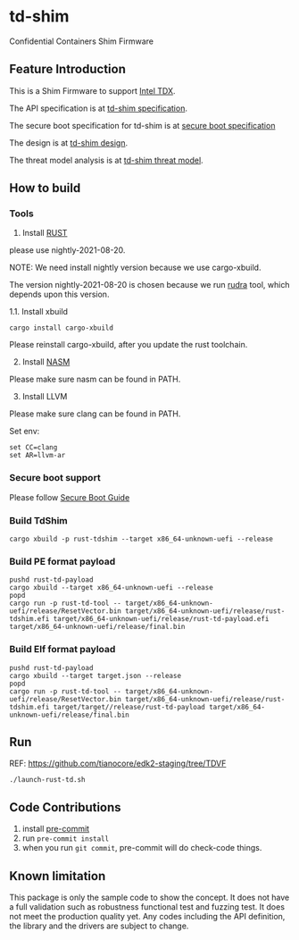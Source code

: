 # td-shim
Confidential Containers Shim Firmware

## Feature Introduction

This is a Shim Firmware to support [Intel TDX](https://software.intel.com/content/www/us/en/develop/articles/intel-trust-domain-extensions.html).

The API specification is at [td-shim specification](https://github.com/confidential-containers/td-shim/blob/main/doc/tdshim_spec.md).

The secure boot specification for td-shim is at [secure boot specification](doc/secure_boot.md)

The design is at [td-shim design](https://github.com/confidential-containers/td-shim/blob/main/doc/design.md).

The threat model analysis is at [td-shim threat model](https://github.com/confidential-containers/td-shim/blob/main/doc/threat_model.md).

## How to build

### Tools

1. Install [RUST](https://www.rust-lang.org/)

please use nightly-2021-08-20.

NOTE: We need install nightly version because we use cargo-xbuild.

The version nightly-2021-08-20 is chosen because we run [rudra](https://github.com/bjorn3/Rudra.git) tool, which depends upon this version.

1.1. Install xbuild

```
cargo install cargo-xbuild
```

Please reinstall cargo-xbuild, after you update the rust toolchain.

2. Install [NASM](https://www.nasm.us/)

Please make sure nasm can be found in PATH.

3. Install LLVM

Please make sure clang can be found in PATH.

Set env:

```
set CC=clang
set AR=llvm-ar
```

### Secure boot support

Please follow [Secure Boot Guide](doc/secure_boot_guide.md)


### Build TdShim
```
cargo xbuild -p rust-tdshim --target x86_64-unknown-uefi --release
```

### Build PE format payload
```
pushd rust-td-payload
cargo xbuild --target x86_64-unknown-uefi --release
popd
cargo run -p rust-td-tool -- target/x86_64-unknown-uefi/release/ResetVector.bin target/x86_64-unknown-uefi/release/rust-tdshim.efi target/x86_64-unknown-uefi/release/rust-td-payload.efi target/x86_64-unknown-uefi/release/final.bin
```

### Build Elf format payload
```
pushd rust-td-payload
cargo xbuild --target target.json --release
popd
cargo run -p rust-td-tool -- target/x86_64-unknown-uefi/release/ResetVector.bin target/x86_64-unknown-uefi/release/rust-tdshim.efi target/target//release/rust-td-payload target/x86_64-unknown-uefi/release/final.bin
```

## Run
REF: https://github.com/tianocore/edk2-staging/tree/TDVF

```
./launch-rust-td.sh
```

## Code Contributions

1.  install [pre-commit](https://pre-commit.com/#install)
2.  run ```pre-commit install```
3.  when you run ```git commit```, pre-commit will do check-code things.

## Known limitation
This package is only the sample code to show the concept. It does not have a full validation such as robustness functional test and fuzzing test. It does not meet the production quality yet. Any codes including the API definition, the library and the drivers are subject to change.
